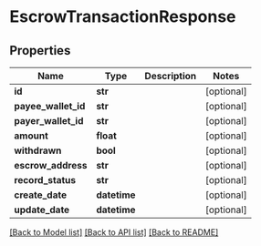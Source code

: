 # EscrowTransactionResponse

## Properties
Name | Type | Description | Notes
------------ | ------------- | ------------- | -------------
**id** | **str** |  | [optional] 
**payee_wallet_id** | **str** |  | [optional] 
**payer_wallet_id** | **str** |  | [optional] 
**amount** | **float** |  | [optional] 
**withdrawn** | **bool** |  | [optional] 
**escrow_address** | **str** |  | [optional] 
**record_status** | **str** |  | [optional] 
**create_date** | **datetime** |  | [optional] 
**update_date** | **datetime** |  | [optional] 

[[Back to Model list]](../README.md#documentation-for-models) [[Back to API list]](../README.md#documentation-for-api-endpoints) [[Back to README]](../README.md)


